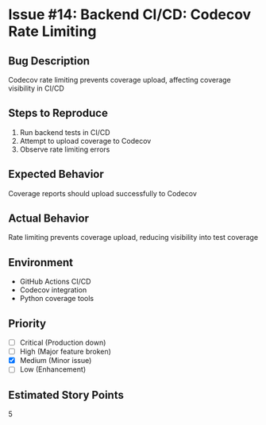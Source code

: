 # Issue #14: Backend CI/CD: Codecov Rate Limiting

## Bug Description
Codecov rate limiting prevents coverage upload, affecting coverage visibility in CI/CD

## Steps to Reproduce
1. Run backend tests in CI/CD
2. Attempt to upload coverage to Codecov
3. Observe rate limiting errors

## Expected Behavior
Coverage reports should upload successfully to Codecov

## Actual Behavior
Rate limiting prevents coverage upload, reducing visibility into test coverage

## Environment
- GitHub Actions CI/CD
- Codecov integration
- Python coverage tools

## Priority
- [ ] Critical (Production down)
- [ ] High (Major feature broken)
- [x] Medium (Minor issue)
- [ ] Low (Enhancement)

## Estimated Story Points
5